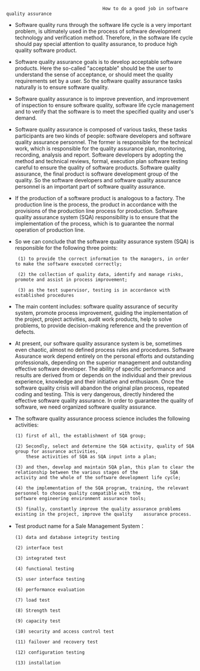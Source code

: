                                         How to do a good job in software quality assurance


- Software quality runs through the software life cycle is a very important problem, is ultimately used in the process of software development technology and verification method. Therefore, in the software life cycle should pay special attention to quality assurance, to produce high quality software product.
    
- Software quality assurance goals is to develop acceptable software products. Here the so-called "acceptable" should be the user to understand the sense of acceptance, or should meet the quality requirements set by a user. So the software quality assurance tasks naturally is to ensure software quality.

- Software quality assurance is to improve prevention, and improvement of inspection to ensure software quality, software life cycle management and to verify that the software is to meet the specified quality and user's demand.

- Software quality assurance is composed of various tasks, these tasks participants are two kinds of people: software developers and software quality assurance personnel. The former is responsible for the technical work, which is responsible for the quality assurance plan, monitoring, recording, analysis and report. Software developers by adopting the method and technical reviews, formal, execution plan software testing careful to ensure the quality of software products. Software quality assurance, the final product is software development group of the quality. So the software developers and software quality assurance personnel is an important part of software quality assurance.

- If the production of a software product is analogous to a factory. The production line is the process, the product in accordance with the provisions of the production line process for production. Software quality assurance system (SQA) responsibility is to ensure that the implementation of the process, which is to guarantee the normal operation of production line.

- So we can conclude that the software quality assurance system (SQA) is responsible for the following three points:

       (1) to provide the correct information to the managers, in order to make the software executed correctly;

       (2) the collection of quality data, identify and manage risks, promote and assist in process improvement;
 
       (3) as the test supervisor, testing is in accordance with established procedures 
          
- The main content includes: software quality assurance of security system, promote process improvement, guiding the implementation of the project, project activities, audit work products, help to solve problems, to provide decision-making reference and the prevention of defects.

- At present, our software quality assurance system is be, sometimes even chaotic, almost no defined process rules and procedures. Software Assurance work depend entirely on the personal efforts and outstanding professionals, depending on the superior management and outstanding effective software developer. The ability of specific performance and results are derived from or depends on the individual and their previous experience, knowledge and their initiative and enthusiasm. Once the software quality crisis will abandon the original plan process, repeated coding and testing. This is very dangerous, directly hindered the effective software quality assurance. In order to guarantee the quality of software, we need organized software quality assurance.

- The software quality assurance process science includes the following activities:

      (1) first of all, the establishment of SQA group;

      (2) Secondly, select and determine the SQA activity, quality of SQA group for assurance activities, 
          these activities of SQA as SQA input into a plan;

      (3) and then, develop and maintain SQA plan, this plan to clear the relationship between the various stages of the            SQA activity and the whole of the software development life cycle;

      (4) the implementation of the SQA program, training, the relevant personnel to choose quality compatible with the             software engineering environment assurance tools;

      (5) finally, constantly improve the quality assurance problems existing in the project, improve the quality    assurance process.

- Test product name for a Sale Management System：

      (1) data and database integrity testing

      (2) interface test

      (3) integrated test

      (4) functional testing

      (5) user interface testing

      (6) performance evaluation

      (7) load test

      (8) Strength test

      (9) capacity test

      (10) security and access control test

      (11) failover and recovery test
 
      (12) configuration testing

      (13) installation
